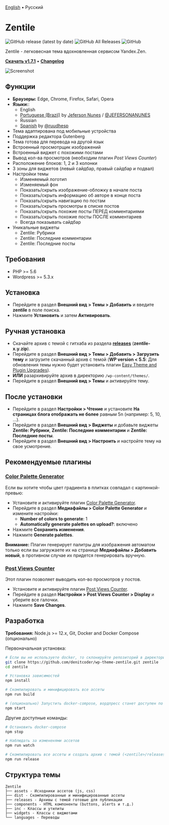 [English](https://github.com/denitcoder/wp-theme-zentile#zentile) • Русский

# Zentile

![GitHub release (latest by date)](https://img.shields.io/github/v/release/denitcoder/wp-theme-zentile?style=flat-square)
![GitHub All Releases](https://img.shields.io/github/downloads/denitcoder/wp-theme-zentile/total?style=flat-square)
![GitHub](https://img.shields.io/github/license/denitcoder/wp-theme-zentile?style=flat-square)

Zentile - легковесная тема вдохновленная сервисом Yandex.Zen.

**[Скачать v1.7.1](https://github.com/denitcoder/wp-theme-zentile/releases/download/v1.7.1/zentile-1.7.1.zip)** • **[Changelog](https://github.com/denitcoder/wp-theme-zentile/releases)**

![Screenshot](screenshot.png)

## Функции

- **Браузеры:** Edge, Chrome, Firefox, Safari, Opera
- **Языки:**:
    - English
    - [Portuguese (Brazil)](https://translate.wordpress.org/locale/pt-br/default/wp-themes/zentile/) by [Jeferson Nunes](https://www.linkedin.com/in/jeferson-nunes/) / [@JEFERSONANUNES](https://github.com/JEFERSONANUNES)
    - Russian
    - [Spanish](https://translate.wordpress.org/locale/es/default/wp-themes/zentile/) by [@ruudhesp](https://twitter.com/ruudhesp)
- Тема адаптирована под мобильные устройства
- Поддержка редактора Gutenberg
- Тема готова для перевода на другой язык
- Встроенный просмотрщик изображений
- Встроенный виджет с похожими постами
- Вывод кол-ва просмотров (необходим плагин *Post Views Counter*)
- Расположение блоков: 1, 2 и 3 колонки
- 3 зоны для виджетов (левый сайдбар, правый сайдбар и подвал)
- Настройки темы
    - Изменяемый логотип
    - Изменяемый фон
    - Показать/скрыть изображение-обложку в начале поста
    - Показать/скрыть информацию об авторе в конце поста
    - Показать/скрыть навигацию по постам
    - Показать/скрыть просмотры в списке постов
    - Показать/скрыть похожие посты ПЕРЕД комментариями
    - Показать/скрыть похожие посты ПОСЛЕ комментариев
    - Всегда показывать сайдбар
- Уникальные виджеты
    - Zentile: Рубрики
    - Zentile: Последние комментарии
    - Zentile: Последние посты

## Требования

- PHP >= 5.6
- Wordpress >= 5.3.x

## Установка

- Перейдите в раздел **Внешний вид > Темы > Добавить** и введите **zentile** в поле поиска.
- Нажмите **Установить** и затем **Активировать**.

## Ручная установка

- Скачайте архив с темой с гитхаба из раздела **[releases](https://github.com/denitcoder/wp-theme-zentile/releases)**  (**zentile-x.y.zip**).
- Перейдите в раздел **Внешний вид > Темы > Добавить > Загрузить тему** и загрузите скачанный архив с темой (**WP version < 5.5**: Для обновления темы нужно будет установить плагин [Easy Theme and Plugin Upgrades](https://wordpress.org/plugins/easy-theme-and-plugin-upgrades/)).
- **ИЛИ** разархивируйте архив в директорию `/wp-content/themes/`.
- Перейдите в раздел **Внешний вид > Темы** и активируйте тему.

## После установки

- Перейдите в раздел **Настройки > Чтение** и установите **На страницах блога отображать не более** равным 5n (например: 5, 10, ...).
- Перейдите в раздел **Внешний вид > Виджеты** и добавьте виджеты **Zentile: Рубрики**, **Zentile: Последние комментарии** и **Zentile: Последние посты**.
- Перейдите в раздел **Внешний вид > Настроить** и настройте тему на свое усмотрение.

## Рекомендуемые плагины

### **[Color Palette Generator](https://wordpress.org/plugins/color-palette-generator/)**

Если вы хотите чтобы цвет градиента в плитках совпадал с картинкой-превью:

- Установите и активируйте плагин [Color Palette Generator](https://wordpress.org/plugins/color-palette-generator/).
- Перейдите в раздел **Медиафайлы > Color Palette Generator** и измените настройки:
    - **Number of colors to generate**: 1
    - **Automatically generate palettes on upload?**: включено
- Нажмите **Сохранить изменения**.
- Нажмите **Generate palettes**.

**Внимание:** Плагин генерирует палитры для изображения автоматом только если вы загружаете их на странице **Медиафайлы > Добавить новый**, в противном случае их придется генерировать вручную.

### **[Post Views Counter](https://wordpress.org/plugins/post-views-counter/)**

Этот плагин позволяет выводить кол-во просмотров у постов.

- Установите и активируйте плагин [Post Views Counter](https://wordpress.org/plugins/post-views-counter/).
- Перейдите в раздел **Настройки > Post Views Counter > Display** и уберите все галочки.
- Нажмите **Save Changes**.

## Разработка

**Требования:** Node.js >= 12.x, Git, Docker and Docker Compose (опционально)

Первоначальная установка:

```bash
# Если вы не используете docker, то склонируйте репозиторий в директорию <wordpress>/wp-content/themes/
git clone https://github.com/denitcoder/wp-theme-zentile.git zentile
cd zentile

# Установка зависимостей
npm install

# Скомпилировать и минифицировать все ассеты
npm run build

# (опционально) Запустить docker-compose, вордпресс станет доступен по адресу http://localhost:8000
npm start
```
Другие доступные команды:

```bash
# Остановить docker-compose
npm stop

# Наблюдать за измененями ассетов
npm run watch

# Скомпилировать все ассеты и создать архив с темой (<zentile>/releases/zentile-x.y.zip)
npm run release
```

## Структура темы

```
Zentile
├── assets - Исходники ассетов (js, css)
├── dist - Скомпилированные и минифицированные ассеты
├── releases - Архивы с темой готовые для публикации
├── components - HTML компоненты (buttons, alerts и т.д.)
├── inc - Классы и утилиты
├── widgets - Классы с виджетами
└── languages - Переводы
```